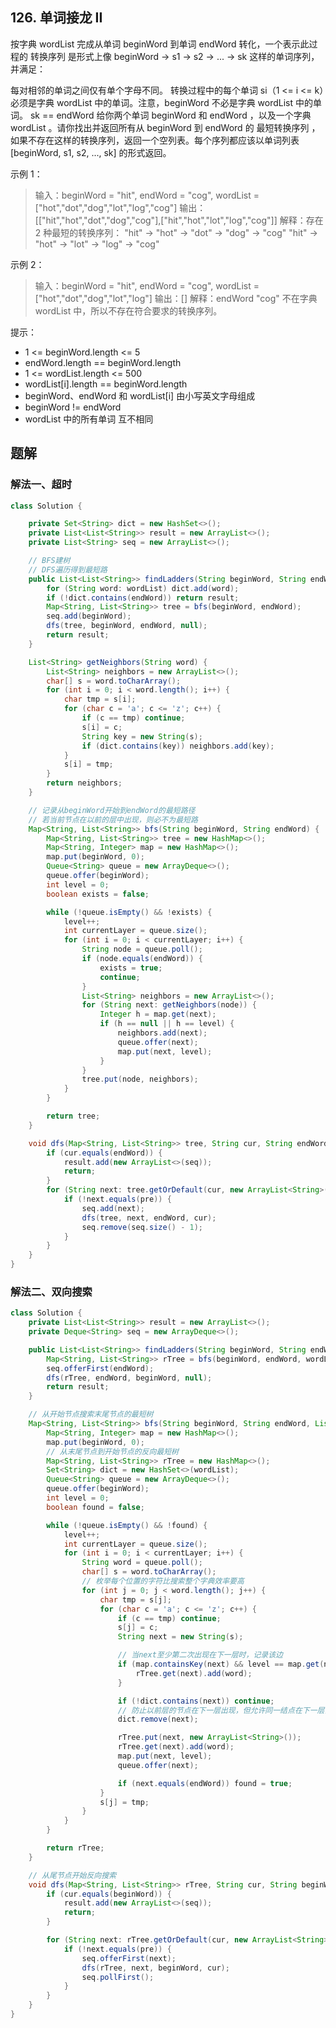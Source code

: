 ## 126. 单词接龙 II


按字典 wordList 完成从单词 beginWord 到单词 endWord 转化，一个表示此过程的 转换序列 是形式上像 beginWord -> s1 -> s2 -> ... -> sk 这样的单词序列，并满足：

每对相邻的单词之间仅有单个字母不同。
转换过程中的每个单词 si（1 <= i <= k）必须是字典 wordList 中的单词。注意，beginWord 不必是字典 wordList 中的单词。
sk == endWord
给你两个单词 beginWord 和 endWord ，以及一个字典 wordList 。请你找出并返回所有从 beginWord 到 endWord 的 最短转换序列 ，如果不存在这样的转换序列，返回一个空列表。每个序列都应该以单词列表 [beginWord, s1, s2, ..., sk] 的形式返回。

 

示例 1：

>输入：beginWord = "hit", endWord = "cog", wordList = ["hot","dot","dog","lot","log","cog"]
>输出：\[["hit","hot","dot","dog","cog"],["hit","hot","lot","log","cog"]]
>解释：存在 2 种最短的转换序列：
>"hit" -> "hot" -> "dot" -> "dog" -> "cog"
>"hit" -> "hot" -> "lot" -> "log" -> "cog"


示例 2：

>输入：beginWord = "hit", endWord = "cog", wordList = ["hot","dot","dog","lot","log"]
>输出：[]
>解释：endWord "cog" 不在字典 wordList 中，所以不存在符合要求的转换序列。
 

提示：

- 1 <= beginWord.length <= 5
- endWord.length == beginWord.length
- 1 <= wordList.length <= 500
- wordList[i].length == beginWord.length
- beginWord、endWord 和 wordList[i] 由小写英文字母组成
- beginWord != endWord
- wordList 中的所有单词 互不相同


## 题解

### 解法一、超时

```java
class Solution {

    private Set<String> dict = new HashSet<>();
    private List<List<String>> result = new ArrayList<>();
    private List<String> seq = new ArrayList<>();

    // BFS建树
    // DFS遍历得到最短路
    public List<List<String>> findLadders(String beginWord, String endWord, List<String> wordList) {
        for (String word: wordList) dict.add(word);
        if (!dict.contains(endWord)) return result;
        Map<String, List<String>> tree = bfs(beginWord, endWord);
        seq.add(beginWord);
        dfs(tree, beginWord, endWord, null);
        return result;
    }

    List<String> getNeighbors(String word) {
        List<String> neighbors = new ArrayList<>();
        char[] s = word.toCharArray();
        for (int i = 0; i < word.length(); i++) {
            char tmp = s[i];
            for (char c = 'a'; c <= 'z'; c++) {
                if (c == tmp) continue;
                s[i] = c;
                String key = new String(s);
                if (dict.contains(key)) neighbors.add(key);
            }
            s[i] = tmp;
        }
        return neighbors;
    }

    // 记录从beginWord开始到endWord的最短路径
    // 若当前节点在以前的层中出现，则必不为最短路
    Map<String, List<String>> bfs(String beginWord, String endWord) {
        Map<String, List<String>> tree = new HashMap<>();
        Map<String, Integer> map = new HashMap<>();
        map.put(beginWord, 0);
        Queue<String> queue = new ArrayDeque<>();
        queue.offer(beginWord);
        int level = 0;
        boolean exists = false;

        while (!queue.isEmpty() && !exists) {
            level++;
            int currentLayer = queue.size();
            for (int i = 0; i < currentLayer; i++) {
                String node = queue.poll();
                if (node.equals(endWord)) {
                    exists = true;
                    continue;
                }
                List<String> neighbors = new ArrayList<>();
                for (String next: getNeighbors(node)) {
                    Integer h = map.get(next);
                    if (h == null || h == level) {
                        neighbors.add(next);
                        queue.offer(next);
                        map.put(next, level);
                    }
                }
                tree.put(node, neighbors);
            }
        }

        return tree;
    }

    void dfs(Map<String, List<String>> tree, String cur, String endWord, String pre) {
        if (cur.equals(endWord)) {
            result.add(new ArrayList<>(seq));
            return;
        }
        for (String next: tree.getOrDefault(cur, new ArrayList<String>())) {
            if (!next.equals(pre)) {
                seq.add(next);
                dfs(tree, next, endWord, cur);
                seq.remove(seq.size() - 1);
            }
        }
    }
}

```

### 解法二、双向搜索

```java
class Solution {
    private List<List<String>> result = new ArrayList<>();
    private Deque<String> seq = new ArrayDeque<>();

    public List<List<String>> findLadders(String beginWord, String endWord, List<String> wordList) {
        Map<String, List<String>> rTree = bfs(beginWord, endWord, wordList);
        seq.offerFirst(endWord);
        dfs(rTree, endWord, beginWord, null);
        return result;
    }

    // 从开始节点搜索末尾节点的最短树
    Map<String, List<String>> bfs(String beginWord, String endWord, List<String> wordList) {
        Map<String, Integer> map = new HashMap<>();
        map.put(beginWord, 0);
        // 从末尾节点到开始节点的反向最短树
        Map<String, List<String>> rTree = new HashMap<>();
        Set<String> dict = new HashSet<>(wordList);
        Queue<String> queue = new ArrayDeque<>();
        queue.offer(beginWord);
        int level = 0;
        boolean found = false;

        while (!queue.isEmpty() && !found) {
            level++;
            int currentLayer = queue.size();
            for (int i = 0; i < currentLayer; i++) {
                String word = queue.poll();
                char[] s = word.toCharArray();
                // 枚举每个位置的字符比搜索整个字典效率要高
                for (int j = 0; j < word.length(); j++) {
                    char tmp = s[j];
                    for (char c = 'a'; c <= 'z'; c++) {
                        if (c == tmp) continue;
                        s[j] = c;
                        String next = new String(s);

                        // 当next至少第二次出现在下一层时，记录该边
                        if (map.containsKey(next) && level == map.get(next)) {
                            rTree.get(next).add(word);
                        }

                        if (!dict.contains(next)) continue;
                        // 防止以前层的节点在下一层出现，但允许同一结点在下一层出现多次
                        dict.remove(next);

                        rTree.put(next, new ArrayList<String>());
                        rTree.get(next).add(word);
                        map.put(next, level);
                        queue.offer(next);

                        if (next.equals(endWord)) found = true;
                    }
                    s[j] = tmp;
                }
            }
        }

        return rTree;
    }

    // 从尾节点开始反向搜索
    void dfs(Map<String, List<String>> rTree, String cur, String beginWord, String pre) {
        if (cur.equals(beginWord)) {
            result.add(new ArrayList<>(seq));
            return;
        }

        for (String next: rTree.getOrDefault(cur, new ArrayList<String>())) {
            if (!next.equals(pre)) {
                seq.offerFirst(next);
                dfs(rTree, next, beginWord, cur);
                seq.pollFirst();
            }
        }
    }
}
```